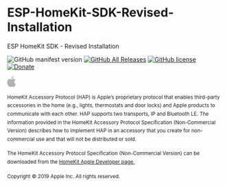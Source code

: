 # ESP-HomeKit-SDK-Revised-Installation
ESP HomeKit SDK - Revised Installation

![GitHub manifest version](https://img.shields.io/github/manifest-json/v/achimpieters/ESP-HomeKit-SDK-Revised-Installation)
[![GitHub All Releases](https://img.shields.io/github/downloads/AchimPieters/ESP-HomeKit-SDK-Revised-Installation/releases/total?color=green)](https://github.com/AchimPieters/ESP-HomeKit-SDK-Revised-Installation/releases) 
[![GitHub license](https://img.shields.io/badge/License-MIT-yellow.svg)](https://raw.githubusercontent.com/hyperion-project/hyperion.ng/master/LICENSE)
[![Donate](https://img.shields.io/badge/donate-PayPal-blue.svg)](https://paypal.me/AJFPieters)





<img src="https://raw.githubusercontent.com/AchimPieters/ESP8266-HomeKit-Fountain-light/master/Images/apple_logo.png" width="20"/>

<sup> HomeKit Accessory Protocol (HAP) is Apple’s proprietary protocol that enables third-party accessories in the home (e.g., lights, thermostats and door locks) and Apple products to communicate with each other. HAP supports two transports, IP and Bluetooth LE. The information provided in the HomeKit Accessory Protocol Specification (Non-Commercial Version) describes how to implement HAP in an accessory that you create for non-commercial use and that will not be distributed or sold.</sup>

<sup>The HomeKit Accessory Protocol Specification (Non-Commercial Version) can be downloaded from the [HomeKit Apple Developer page.](https://developer.apple.com/homekit/)</sup>

<sup>Copyright © 2019 Apple Inc. All rights reserved.</sup>
